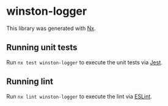 # winston-logger

This library was generated with [Nx](https://nx.dev).

## Running unit tests

Run `nx test winston-logger` to execute the unit tests via [Jest](https://jestjs.io).

## Running lint

Run `nx lint winston-logger` to execute the lint via [ESLint](https://eslint.org/).
